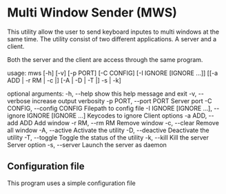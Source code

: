 # Multi Window Sender (MWS)
This utility allow the user to send keyboard inputes to multi windows at the same time. The utility consist of two different applications. A server and a client.

Both the server and the client are access through the same program.

usage: mws [-h] [-v] [-p PORT] [-C CONFIG] [-I IGNORE [IGNORE ...]]
           [[-a ADD | -r RM | -c |] [-A | -D | -T |] -s | -k]

optional arguments:
  -h, --help            show this help message and exit
  -v, --verbose         increase output verbosity
  -p PORT, --port PORT  Server port
  -C CONFIG, --config CONFIG
                        Filepath to config file
  -I IGNORE [IGNORE ...], --ignore IGNORE [IGNORE ...]
                        Keycodes to ignore
Client options
  -a ADD, --add ADD     Add window
  -r RM, --rm RM        Remove window
  -c, --clear           Remove all window
  -A, --active          Activate the utility
  -D, --deactive        Deactivate the utility
  -T, --toggle          Toggle the status of the utility
  -k, --kill            Kill the server
Server option
  -s, --server          Launch the server as daemon


## Configuration file
This program uses a simple configuration file 
